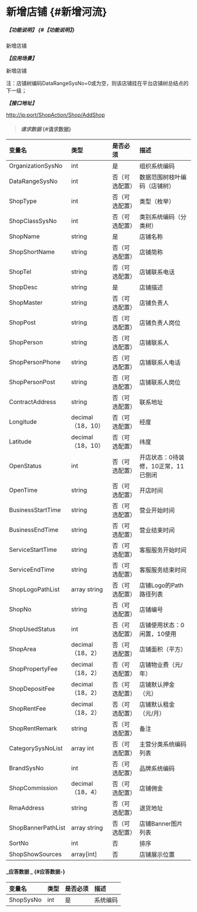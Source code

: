 # 新增店铺 {#新增河流}

##### _【功能说明】_ {#【功能说明】}

新增店铺

_**【应用场景】**_

新增店铺

注：店铺树编码DataRangeSysNo=0或为空，则该店铺挂在平台店铺树总结点的下一级；

_**【接口地址】**_

[http://ip:port/ShopAction/Shop/AddShop](http://ip:port/OrganizationAction/Customer/AddCustomer)

> #### _请求数据_ {#请求数据}

| 变量名 | 类型 | 是否必须 | 描述 |
| :--- | :--- | :--- | :--- |
| OrganizationSysNo | int | 是 | 组织系统编码 |
| DataRangeSysNo | int | 否（可选配置） | 数据范围树枝叶编码（店铺树） |
| ShopType | int | 否（可选配置） | 类型（枚举） |
| ShopClassSysNo | int | 否（可选配置） | 类别系统编码（分类树） |
| ShopName | string | 是 | 店铺名称 |
| ShopShortName | string | 否（可选配置） | 店铺简称 |
| ShopTel | string | 否（可选配置） | 店铺联系电话 |
| ShopDesc | string | 是 | 店铺描述 |
| ShopMaster | string | 否（可选配置） | 店铺负责人 |
| ShopPost | string | 否（可选配置） | 店铺负责人岗位 |
| ShopPerson | string | 否（可选配置） | 店铺联系人 |
| ShopPersonPhone | string | 否（可选配置） | 店铺联系人电话 |
| ShopPersonPost | string | 否（可选配置） | 店铺联系人岗位 |
| ContractAddress | string | 否（可选配置） | 联系地址 |
| Longitude | decimal（18，10） | 否（可选配置） | 经度 |
| Latitude | decimal（18，10） | 否（可选配置） | 纬度 |
| OpenStatus | int | 否（可选配置） | 开店状态：0待装修，10正常，11已倒闭 |
| OpenTime | string | 否（可选配置） | 开店时间 |
| BusinessStartTime | string | 否（可选配置） | 营业开始时间 |
| BusinessEndTime | string | 否（可选配置） | 营业结束时间 |
| ServiceStartTime | string | 否（可选配置） | 客服服务开始时间 |
| ServiceEndTime | string | 否（可选配置） | 客服服务结束时间 |
| ShopLogoPathList | array string | 否（可选配置） | 店铺Logo的Path路径列表 |
| ShopNo | string | 否（可选配置） | 店铺编号 |
| ShopUsedStatus | int | 否（可选配置） | 店铺使用状态：0闲置，10使用 |
| ShopArea | decimal（18，2） | 否（可选配置） | 店铺面积（平方） |
| ShopPropertyFee | decimal（18，2） | 否（可选配置） | 店铺物业费（元/年） |
| ShopDepositFee | decimal（18，2） | 否（可选配置） | 店铺默认押金（元） |
| ShopRentFee | decimal（18，2） | 否（可选配置） | 店铺默认租金（元/月） |
| ShopRentRemark | string | 否（可选配置） | 备注 |
| CategorySysNoList | array int | 否（可选配置） | 主营分类系统编码列表 |
| BrandSysNo | int | 否（可选配置） | 品牌系统编码 |
| ShopCommission | decimal（18，4） | 否（可选配置） | 店铺佣金 |
| RmaAddress | string | 否（可选配置） | 退货地址 |
| ShopBannerPathList | array string | 否（可选配置） | 店铺Banner图片列表 |
| SortNo | int | 否 | 排序 |
| ShopShowSources|array[int] | 否 | 店铺展示位置 |




#### _应答数据 _ {#应答数据-}

| 变量名 | 类型 | 是否必须 | 描述 |
| :--- | :--- | :--- | :--- |
| ShopSysNo | int | 是 | 系统编码 |



